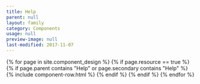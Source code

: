 ```yaml
---
title: Help
parent: null
layout: family
category: Components
usage: null
preview-image: null
last-modified: 2017-11-07
---
```


{% for page in site.component_design %}
{% if page.resource == true %}
  {% if page.parent contains "Help" or page.secondary contains "Help" %}
{% include component-row.html %}
  {% endif %}
{% endif %}
{% endfor %}
